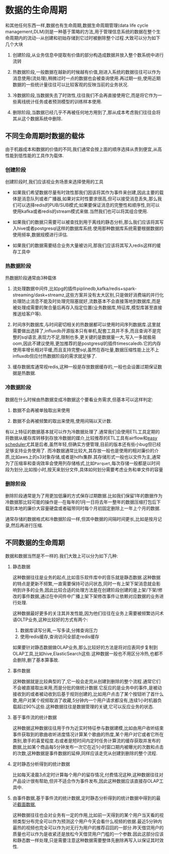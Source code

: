 # 数据的生命周期

和其他任何东西一样,数据也有生命周期,数据生命周期管理(data life cycle management,DLM)则是一种基于策略的方法,用于管理信息系统的数据在整个生命周期内的流动--从创建和初始存储到它过时被删除整个过程.大致可以分为如下几个大块

1. 创建阶段,从业务信息中提取有价值的部分构造成数据并放入整个数系统中进行流转

2. 热数据阶段,一般数据在越新的时候越有价值,刚进入系统的数据往往可以作为消息使用(流处理),稍微过时一点的数据也会被查询使用.再过期一些,使用近期数据的一些统计量往往可以比较客观的反映当前的业务状况.

3. 冷数据阶段,当数据失去了时效性,往往我们不会再直接使用它,而是将它作为一些离线统计任务或者预测模型的训练样本使用.

4. 删除阶段,当数据已经几乎不再被任何地方用到了,那从成本考虑我们往往会将其从这个数据系统中删除.

## 不同生命周期时数据的载体

由于机器成本和数据的价值的不同,我们通常会按上面的顺序选择从贵到便宜,从高性能到低性能的工具作为载体.

### 创建阶段

创建阶段时,我们应该视业务场景来选择使用的工具

+ 如果我们希望数据尽量有时效性那我们因该将其作为事件来创建,因此主要的载体是消息队列或者广播器,如果对实时性要求很高,但可以接受消息丢失,那么我们可以选择redis的PUB/SUB模式;如果要保证消息的完整性和顺序性,则可以使用kafka或者redis的stream模式来做.当然我们也可以将其组合使用.

+ 如果我们的数据只需要可以被查找到用于离线的静态分析,那么我们应该将其写入hive或者postgresql这样的数据库系统.使用那种数据库系统需要根据数据的使用频率,数据规模进行评估.

+ 如果我们的数据需要结合业务大量被访问,那我们应该将其写入redis这样的缓存工具中

### 热数据阶段

热数据阶段通常由3种载体

1. 流处理数据中间件,比如pg的插件piplinedb,kafka/redis+spark-streaming/dask+streamz,这些方案并没有太大区别,只是做好消费端的并行化处理防止消息不能及时处理完阻塞就好,流数基本不会直接落地到数据库,而是被处理成需要的聚合量后再存入指定位置(业务数据库,特征库,模型库甚至直接推送给客户等).

2. 时间序列数据库,与时间密切相关的热数据都可以使用时间序列数据库.这里就需要做出选择了,influxdb开源版本只有单机,配套工具并不多,而且查询不是完整的sql语言,表现力不足,限制也多,更关键的是数据量一大,写入一多就极易oom,因此不建议使用,更加推荐的是postgresql的插件timescaledb.它的内存使用率增长相对平缓,而且支持完整sql,虽然在吞吐量,数据压缩性能上比不上influxdb但应付热数据阶段的需求就足够了.

3. 缓存数据库通常视redis,这种一般是存放数据缓存的,一般也会设置过期保证数据是热数据.

### 冷数据阶段

数据在什么时候由热数据变成冷数据这个要看业务需求,但基本可以这样判定:

1. 数据不会再被单独取出来使用

2. 数据不会再被频繁的取出来使用,使用间隔以天计数.

有以上特征的数据基本就可以作为冷数据处理了.通常我们会使用ETL工具定期的将数据从缓存库转移到存放冷数据的媒介,比较推荐的ETL工具有airflow和[easy scheduler](https://github.com/apache/incubator-dolphinscheduler)尤其是后者,虽然年轻,但确实方便管理,目前的版本还有些小bug但已经足够支持业务使用了.
而冷数据通常比较大,其存放一般也是使用的相对廉价的介质,比如aws上的s3对象存储,或者是hdfs集群.其存储形式一般也以文件为主,通常为了压缩率和查询效率会使用列存储格式,比如`Parquet`,每次存储一般都是以时间段为划分,比如按小时,按天来划分文件,具体如何划分需要考虑业务和单文件的容量

### 删除阶段

删除阶段通常是为了用更加低廉的方式保存过期数据.比如我们保留1年的数据作为冷数据那比较可能的操作是--在每年的1月一日将去年一整年的数据压缩打包后下载到本地的廉价大容量硬盘或者磁带同时每个月初固定删除上一年上个月的数据.

通常存储的数据格式和冷数据阶段一样,但其中数据的间隔时间更长,比如是按月记录,然后再进行压缩.

## 不同数据的生命周期

数据和数据当然是不一样的.我们大致上可以分为如下几种:

1. 静态数据

    这种数据往往是业务的起点,比如音乐软件库中的音乐就是静态数据.这种数据的特点是更新不频繁,一直需要保持可访问状态,同时一有上架下架消息就会影响到许多的业务,因此比较合适的处理方法是在创建阶段创建的是上架/下架/修改的事件数据,通过在中间件中广播上架下架修改事件让依赖对应数据的业务进行处理.

    这种数据最好更多的关注其并发性能,因为他们往往在业务上需要被频繁访问术语OLTP业务,这种比较好的方式有两个:
    1. 数据库读写分离,一写多读,分摊查询压力
    2. 使用redis缓存,查询访问全部走redis缓存

    如果要针对静态数据做OLAP业务,那么比较好的方法是将对应表同步复制到OLAP工具,比如hive,ElasticSearch这些.这种数据一般也不用区分冷热,也都不会删除,删了基本算事故.

2. 事件数据

    这种数据就是比较典型的了,它一般会走完从创建到删除的整个流程.通常它们不会被直接取出来用,而是分批的做统计数据.它反应的是业务中的事件,是被动接收到的或者被动收到后基于规则创建的,比如用户点击了某个按钮听了首什么歌,用户对某个视频取消了收藏,5分钟内一个用户请求都没有,连续1小时机器负载超过90%这些.这种数据往往是数据管理的关键,它可以反应业务的状态.

3. 基于事件流的统计数据

    这种数据这种数据往往用于作为近实时特征参与数据建模,比如由用户收听结束事件获取到的歌曲收听进度情况计算某个歌曲的热度,某个用户对它或者它所在类别,歌手的喜爱程度.右或者是短时间内定时任务计算流的缓存获取并发布的数据,比如某个商品每5分钟发布一次它在近1小时窗口期内被曝光的次数和点击的次数,这种数据是事件数据的延伸,同样应该走完从创建到删除的整个流程.

4. 定时静态分析得到的统计数据

    比如每天凌晨3点定时计算每个用户的留存情况,付费情况这种,这种数据往往对产品设计很有帮助,但并不适合作为事件发布,因此这种数据应该直接存OLAP工具中.

5. 由事件数据,基于事件流的统计数据,定时静态分析得到的统计数据中得到的最近[截面数据](https://baike.baidu.com/item/%E6%88%AA%E9%9D%A2%E6%95%B0%E6%8D%AE/3906731?fr=aladdin),

    这种数据往往也会对业务有一定的作用,比如前一天得到的某个用户当天看的视频类型分布完全可以作为预测这个用户今天会看什么视频的依据.最近5分钟内最热的视频也完全可以作为对无行为用户的推荐召回的一部分.昨天借贷用户的质量也可以作为是收紧还是放松今天借贷用户门槛的一个参数.因此这部分应该和静态数一样处理,只是需要注意这种数据需要整体先删除再写入以保证其时效性.

